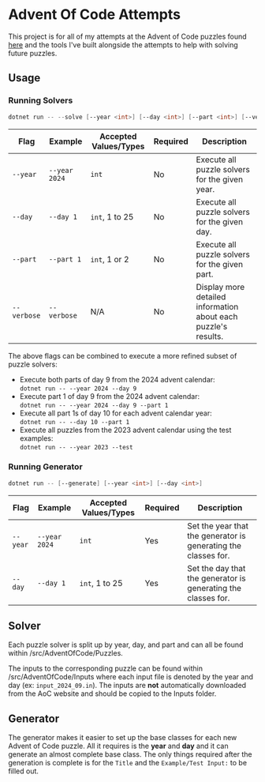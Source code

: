 # Advent Of Code Attempts

This project is for all of my attempts at the Advent of Code puzzles found [here](https://adventofcode.com) and the tools I've built alongside the attempts to help with solving future puzzles.

## Usage

### Running Solvers

```Powershell
dotnet run -- --solve [--year <int>] [--day <int>] [--part <int>] [--verbose] [--test]
```

|  Flag |  Example |  Accepted Values/Types | Required | Description |
|-------|----------|------------------------|----------|-------------|
| `--year` | `--year 2024` | `int` | No | Execute all puzzle solvers for the given year. |
| `--day` | `--day 1` | `int`, 1 to 25 | No |  Execute all puzzle solvers for the given day. |
| `--part` | `--part 1` | `int`, 1 or 2 | No |  Execute all puzzle solvers for the given part. |
| `--verbose` | `--verbose` | N/A | No |  Display more detailed information about each puzzle's results. |

The above flags can be combined to execute a more refined subset of puzzle solvers:

* Execute both parts of day 9 from the 2024 advent calendar:  
`dotnet run -- --year 2024 --day 9`
* Execute part 1 of day 9 from the 2024 advent calendar:  
`dotnet run -- --year 2024 --day 9 --part 1`
* Execute all part 1s of day 10 for each advent calendar year:  
`dotnet run -- --day 10 --part 1`
* Execute all puzzles from the 2023 advent calendar using the test examples:  
`dotnet run -- --year 2023 --test`

### Running Generator

```Powershell
dotnet run -- [--generate] [--year <int>] [--day <int>]
```

|  Flag |  Example |  Accepted Values/Types | Required | Description |
|-------|----------|------------------------|----------|-------------|
| `--year` | `--year 2024` | `int` | Yes | Set the year that the generator is generating the classes for. |
| `--day` | `--day 1` | `int`, 1 to 25 | Yes | Set the day that the generator is generating the classes for. |

## Solver

Each puzzle solver is split up by year, day, and part and can all be found within /src/AdventOfCode/Puzzles.

The inputs to the corresponding puzzle can be found within /src/AdventOfCode/Inputs where each input file is denoted by the year and day (ex: `input_2024_09.in`). The inputs are **not** automatically downloaded from the AoC website and should be copied to the Inputs folder.

## Generator

The generator makes it easier to set up the base classes for each new Advent of Code puzzle. All it requires is the **year** and **day** and it can generate an almost complete base class. The only things required after the generation is complete is for the `Title` and the `Example/Test Input:` to be filled out.
